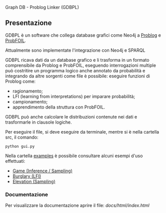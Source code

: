 Graph DB - Problog Linker (GDBPL)

## Presentazione

GDBPL è un software che collega database grafici come Neo4j a [Problog](https://github.com/ML-KULeuven/problog) e [ProbFOIL](https://bitbucket.org/problog/prob2foil/src/master/).

Attualmente sono implementate l'integrazione con Neo4j e SPARQL

GDBPL ricava dati da un database grafico e li trasforma in un formato comprensibile da Problog e ProbFOIL,
eseguendo interrogazioni multiple può costritire un programma logico anche annotato da probabilità e integrando da altre sorgenti come file è possibile:
eseguire funzioni di Problog come:
- ragionamento;
- LFI (learning from interpretations) per imparare probabilità;
- campionamento;
- apprendimento della struttura con ProbFOIL.

GDBPL può anche calcolare le distribuzioni contenute nei dati e trasformarle in clausole logiche.

Per eseguire il file, si deve eseguire da terminale, mentre si è nella cartella src, il comando:

``` python gui.py ```

Nella cartella [examples](https://github.com/pasqualedem/Progetto-ICon1920/tree/master/examples) è possibile consultare alcuni esempi d'uso effettuati:

- [Game (Inference / Sampling)](https://github.com/pasqualedem/Progetto-ICon1920/blob/master/examples/GameExample.md)
- [Burglary (LFI)](https://github.com/pasqualedem/Progetto-ICon1920/blob/master/examples/BurglaryExample.md)
- [Elevation (Sampling)](https://github.com/pasqualedem/Progetto-ICon1920/blob/master/examples/CityElevationExample.md)

### Documentazione

Per visualizzare la documentazione aprire il file: *docs/html/index.html*
